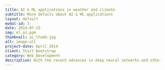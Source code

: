 ```yaml
---
title: AI & ML applications in weather and climate
subtitle: More details about AI & ML applications
layout: default
modal-id: 3
date: 2014-07-15
img: ml_ai.ppm
thumbnail: ai_thumb.jpg
alt: image-alt
project-date: April 2014
client: Start Bootstrap
category: Web Development
description: With the recent advances in deep neural networks and other related machine learning techniques, statistical empirical prediction is firmly back in vogue. This raises a number of questions. Will the methods of artificial intelligence replace numerical models? Or, failing that, can they be used to supplement or enhance numerical models?
---
```


